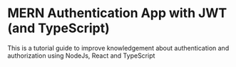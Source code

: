 #  MERN Authentication App with JWT (and TypeScript) 

This is a tutorial guide to improve knowledgement about authentication and authorization using NodeJs, React and TypeScript
